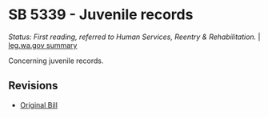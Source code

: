 # SB 5339 - Juvenile records
*Status: First reading, referred to Human Services, Reentry & Rehabilitation.* | [leg.wa.gov summary](https://app.leg.wa.gov/billsummary?BillNumber=5339&Year=2021)

Concerning juvenile records.

## Revisions
* [Original Bill](1/)
